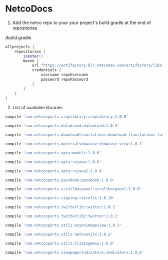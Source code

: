 # NetcoDocs

1. Add the netco repo to your your project's build.gradle at the end of repositories

/build.gradle
```groovy
allprojects {
	repositories {
		jcenter()
		maven {
            url "https://artifactory-blr.netcodev.com/artifactory/libs-release"
            credentials {
                username repoUsername
                password repoPassword
            }
        }
	}
}
```

2. List of available libraries

```groovy
compile 'com.netcosports.croplibrary:croplibrary:1.0.0'
```

```groovy
compile 'com.netcosports.datadroid:datadroid:1.0.3'
```

```groovy
compile 'com.netcosports.donwloadtranslations:download-translations-task:1.0.2'
```

```groovy
compile 'com.netcosports.materialshowcase:showcase-view:1.0.1'
```

```groovy
compile 'com.netcosports.opta:models:1.0.6'
```

```groovy
compile 'com.netcosports.opta:rxjava:1.0.6'
```

```groovy
compile 'com.netcosports.opta:rxjava2:1.0.6'
```

```groovy
compile 'com.netcosports.passbook:passbook:1.0.0'
```

```groovy
compile 'com.netcosports.scrollbarpanel:scrollbarpanel:1.0.0'
```

```groovy
compile 'com.netcosports.signing:retrofit:1.0.10'
```
	
```groovy
compile 'com.netcosports.twitterlib:twitter:1.0.1'
```
	
```groovy
compile 'com.netcosports.twitterlib2:twitter:1.0.1'
```
	
```groovy
compile 'com.netcosports.utils:asyncimageview:1.0.2'
```
	
```groovy
compile 'com.netcosports.utils:netcoutils:1.0.2'
```
		
```groovy
compile 'com.netcosports.utils:slidingmenu:1.0.0'
```
		
```groovy
compile 'com.netcosports.viewpagerindicators:indicators:1.0.6'
```
